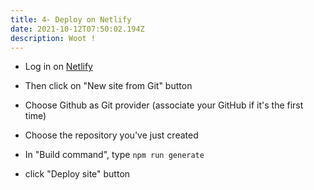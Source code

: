 ```yaml
---
title: 4- Deploy on Netlify
date: 2021-10-12T07:50:02.194Z
description: Woot !
---
```


- Log in on [Netlify](https://www.netlify.com)

- Then click on "New site from Git" button

- Choose Github as Git provider (associate your GitHub if it's the first time)

- Choose the repository you've just created

- In "Build command", type `npm run generate`

- click "Deploy site" button
